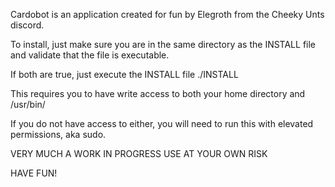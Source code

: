 Cardobot is an application created for fun by Elegroth from the Cheeky Unts discord.

To install, just make sure you are in the same directory as the INSTALL file and validate that the file is executable.

If both are true, just execute the INSTALL file
    ./INSTALL

This requires you to have write access to both your home directory and /usr/bin/

If you do not have access to either, you will need to run this with elevated permissions, aka sudo.

VERY MUCH A WORK IN PROGRESS USE AT YOUR OWN RISK

HAVE FUN!